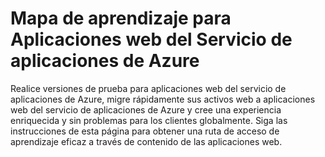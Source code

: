 <properties 
	pageTitle="Mapa de aprendizaje para Aplicaciones web del Servicio de aplicaciones de Azure" 
	description="Obtenga un mapa visual por todos los recursos que necesita para ir de 0 a 60 en aplicaciones web del servicio de aplicaciones de Azure." 
	services="app-service\web" 
	documentationCenter="" 
	authors="cephalin" 
	manager="wpickett" 
	editor=""/>

<tags 
	ms.service="app-service-web" 
	ms.devlang="na" 
	ms.topic="article" 
	ms.tgt_pltfrm="na" 
	ms.workload="web" 
	ms.date="07/07/2015" 
	ms.author="cephalin"/>


# Mapa de aprendizaje para Aplicaciones web del Servicio de aplicaciones de Azure
Realice versiones de prueba para aplicaciones web del servicio de aplicaciones de Azure, migre rápidamente sus activos web a aplicaciones web del servicio de aplicaciones de Azure y cree una experiencia enriquecida y sin problemas para los clientes globalmente. Siga las instrucciones de esta página para obtener una ruta de acceso de aprendizaje eficaz a través de contenido de las aplicaciones web.

<object type="image/svg+xml" data="https://sidneyhcontent.blob.core.windows.net/documentation/websites-learning-map.svg" width="100%" height="100%"> </object>
 

<!---HONumber=August15_HO6-->